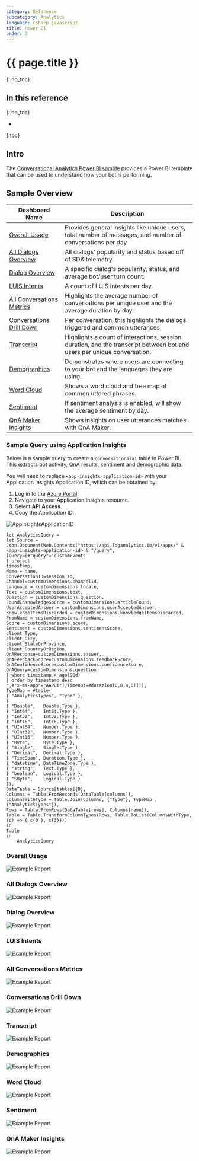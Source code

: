 ```yaml
---
category: Reference
subcategory: Analytics
language: csharp javascript
title: Power BI
order: 3
---
```


# {{ page.title }}
{:.no_toc}

## In this reference
{:.no_toc}

* 
{:toc}

## Intro
The  [Conversational Analytics Power BI sample](https://aka.ms/botPowerBiTemplate) provides a Power BI template that can be used to understand how your bot is performing.

## Sample Overview

|Dashboard Name|Description|
|-|-|
|[Overall Usage](#overall-usage)| Provides general insights like unique users, total number of messages, and number of conversations per day|
|[All Dialogs Overview](#all-dialogs-overview)| All dialogs' popularity and status based off of SDK telemetry.|
|[Dialog Overview](#dialog-overview)| A specific dialog's popularity, status,  and average bot/user turn count.|
|[LUIS Intents](#luis-intents)| A count of LUIS intents per day.|
|[All Conversations Metrics](#all-conversations-metrics)| Highlights the average number of conversations per unique user and the average duration by day.|
|[Conversations Drill Down](#conversations-drill-down)| Per conversation, this highlights the dialogs triggered and common utterances.|
|[Transcript](#transcript)| Highlights a count of interactions, session duration, and the transcript between bot and users per unique conversation.|
|[Demographics](#demographics)| Demonstrates where users are connecting to your bot and the languages they are using.|
|[Word Cloud](#word-cloud)| Shows a word cloud and tree map of common uttered phrases.|
|[Sentiment](#sentiment)| If sentiment analysis is enabled, will show the average sentiment by day.|
|[QnA Maker Insights](#qna-maker-insights)| Shows insights on user utterances matches with QnA Maker. |

### Sample Query using Application Insights

Below is a sample query to create a `conversationalai` table in Power BI. This extracts bot activity, QnA results, sentiment and demographic data.

You will need to replace `<app-insights-application-id>` with your Application Insights Application ID, which can be obtained by:

1. Log in to the [Azure Portal](https://portal.azure.com/).
2. Navigate to your Application Insights resource.
3. Select **API Access**.
4. Copy the Application ID.

![AppInsightsApplicationID]({{site.baseurl}}/assets/images/appinsightsapplicationid.png)

```
let AnalyticsQuery =
let Source = Json.Document(Web.Contents("https://api.loganalytics.io/v1/apps/" & <app-insights-application-id> & "/query",
[Query=[#"query"="customEvents
| project
timestamp,
Name = name,
ConversationID=session_Id,
Channel=customDimensions.channelId,
Language = customDimensions.locale,
Text = customDimensions.text,
Question = customDimensions.question,
FoundInKnowledgeSource = customDimensions.articleFound,
UserAcceptedAnswer = customDimensions.userAcceptedAnswer,
KnowledgeItemsDiscarded = customDimensions.knowledgeItemsDiscarded,
FromName = customDimensions.fromName,
Score = customDimensions.score,
Sentiment = customDimensions.sentimentScore,
client_Type,
client_City,
client_StateOrProvince,
client_CountryOrRegion,
QnAResponse=customDimensions.answer,
QnAFeedbackScore=customDimensions.feedbackScore,
QnAConfidenceScore=customDimensions.confidenceScore,
QnAQuery=customDimensions.question
| where timestamp > ago(90d)
| order by timestamp desc  
",#"x-ms-app"="AAPBI"],Timeout=#duration(0,0,4,0)])),
TypeMap = #table(
{ "AnalyticsTypes", "Type" },
{
{ "Double",   Double.Type },
{ "Int64",    Int64.Type },
{ "Int32",    Int32.Type },
{ "Int16",    Int16.Type },
{ "UInt64",   Number.Type },
{ "UInt32",   Number.Type },
{ "UInt16",   Number.Type },
{ "Byte",     Byte.Type },
{ "Single",   Single.Type },
{ "Decimal",  Decimal.Type },
{ "TimeSpan", Duration.Type },
{ "datetime", DateTimeZone.Type },
{ "string",   Text.Type },
{ "boolean",  Logical.Type },
{ "SByte",    Logical.Type }
}),
DataTable = Source[tables]{0},
Columns = Table.FromRecords(DataTable[columns]),
ColumnsWithType = Table.Join(Columns, {"type"}, TypeMap , {"AnalyticsTypes"}),
Rows = Table.FromRows(DataTable[rows], Columns[name]),
Table = Table.TransformColumnTypes(Rows, Table.ToList(ColumnsWithType, (c) => { c{0 }, c{3}}))
in
Table
in
    AnalyticsQuery
```

### Overall Usage

![Example Report]({{site.baseurl}}/assets/images/powerbi-conversationanalytics-overall.png)

### All Dialogs Overview

![Example Report]({{site.baseurl}}/assets/images/powerbi-conversationanalytics-alldialogsoverview.png)

### Dialog Overview

![Example Report]({{site.baseurl}}/assets/images/powerbi-conversationanalytics-dialogoverview.png)

### LUIS Intents

![Example Report]({{site.baseurl}}/assets/images/powerbi-conversationanalytics-luisintents.png)

### All Conversations Metrics

![Example Report]({{site.baseurl}}/assets/images/powerbi-conversationanalytics-allconversationsmetrics.png)

### Conversations Drill Down

![Example Report]({{site.baseurl}}/assets/images/powerbi-conversationanalytics-conversationsdrilldown.png)

### Transcript

![Example Report]({{site.baseurl}}/assets/images/powerbi-conversationanalytics-transcript.png)

### Demographics

![Example Report]({{site.baseurl}}/assets/images/powerbi-conversationanalytics-demographics.png)

### Word Cloud

![Example Report]({{site.baseurl}}/assets/images/powerbi-conversationanalytics-wordcloud.png)

### Sentiment

![Example Report]({{site.baseurl}}/assets/images/powerbi-conversationanalytics-sentimentanalysis.png)

### QnA Maker Insights

![Example Report]({{site.baseurl}}/assets/images/powerbi-conversationanalytics-qnamakerinsights.png)
